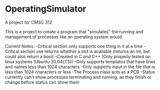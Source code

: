 # OperatingSimulator
A project for CMSC 312

This is a project to create a program that "simulates" the running and management of processes like an operating system would.

Current Notes:
-Critical section only supports one thing in it at a time
-Critical section use returns whether a slot is available (returns an int, but could also return a bool)
-Created in C and C++ (Only properly tested on linux systems (Ubuntu 20.04LTS))
-Only supports templates that have lines and names less than 1024 characters
-Only supports input in the file that is less than 1024 characters or less
-The Process class acts as a PCB
-Status currently can't show processes terminating and running, as they finish or change before status can show them